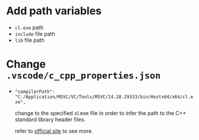 # Add path variables
* `cl.exe` path
* `include` file path
* `lib` file path


# Change `.vscode/c_cpp_properties.json`
* `"compilerPath": "C:/Application/MSVC/VC/Tools/MSVC/14.28.29333/bin/Hostx64/x64/cl.exe",`
   
    change to the specified cl.exe file in order to infer the path to the C++ standard library header files. 

    refer to [official site](https://code.visualstudio.com/docs/cpp/config-msvc#_compiler-path) to see more.
